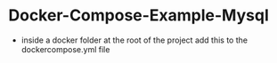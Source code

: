 # Docker-Compose-Example-Mysql

- inside a docker folder at the root of the project add this to the dockercompose.yml file
